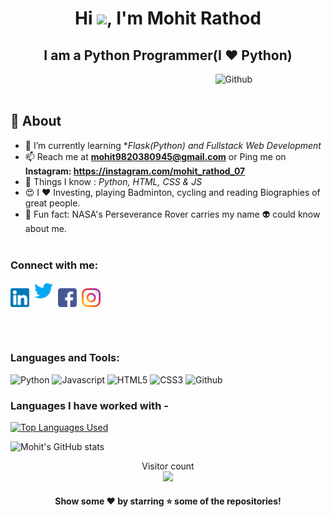 <h1 align="center">Hi <img src="https://github.com/TheDudeThatCode/TheDudeThatCode/blob/master/Assets/Hi.gif" width="29px">, I'm Mohit Rathod</h1>
<h2 align="center">I am a Python Programmer(I ❤️ Python)</h2>
<img width="35%" align="right" alt="Github" src="https://user-images.githubusercontent.com/48678280/88862734-4903af80-d201-11ea-968b-9c939d88a37c.gif"/>
<br><br>

## 🧐 About
- 🌱 I’m currently learning **Flask(Python) and Fullstack Web Development*
- 📫 Reach me at **mohit9820380945@gmail.com** or Ping me on **Instagram: https://instagram.com/mohit_rathod_07**
- 👀 Things I know : <i> Python, HTML, CSS & JS </i>
- 😍 I ❤️ Investing, playing Badminton, cycling and reading Biographies of great people.
- 🌙 Fun fact: NASA's Perseverance Rover carries my name 👽 could know about me.
<br><br>

<h3 align="left">Connect with me:</h3>
<p align="left">
  <a href="https://www.linkedin.com/in/mohit-rathod-4b3599192//" target="blank"><img align="center" src="img/linkedin.png" alt="LinkedIn : @mohit-rathod-4b3599192" height="30" width="30" /></a>&nbsp
  <a href="https://twitter.com/mohitrathod07"><img src="img/twitter.png" alt="Twitter : @mohitrathod07" width="30" height="30"/></a>&nbsp
  <a href="https://www.facebook.com/mohitrathod07" target="blank"><img align="center" src="img/facebook.png" alt="Facebook : @mohitrathod07" height="30" width="30" /></a>&nbsp
  <a href="https://www.instagram.com/mohit_rathod_07/" target="blank"><img align="center" src="img/instagram.png" alt="Instagram : @mohit_rathod_07" height="30" width="30" /></a>
</p>
<br><br>

<h3 align="left">Languages and Tools:</h3>
<img src="https://img.shields.io/badge/Python-14354C?style=for-the-badge&logo=python&logoColor=white" alt="Python" height="30"/>
<img src="https://img.shields.io/badge/JavaScript-323330?style=for-the-badge&logo=javascript&logoColor=F7DF1E" alt="Javascript" height="30"/>
<img src="https://img.shields.io/badge/HTML5-E34F26?style=for-the-badge&logo=html5&logoColor=white" alt="HTML5" height="30"/>
<img src="https://img.shields.io/badge/CSS3-1572B6?style=for-the-badge&logo=css3&logoColor=white" alt="CSS3" height="30"/>
<img src="https://img.shields.io/badge/GitHub-100000?style=for-the-badge&logo=github&logoColor=white" alt="Github" height="30"/>

### Languages I have worked with -

[![Top Languages Used](https://github-readme-stats.vercel.app/api/top-langs/?username=mohitrathod7&layout=compact)](https://github.com/anuraghazra/github-readme-stats)
 
![Mohit's GitHub stats](https://github-readme-stats.vercel.app/api?username=mohitrathod7&show_icons=true&bg_color=30,e96443,904e95&title_color=fff&text_color=fff&count_private=true&include_all_commits=true)

<p align="center">Visitor count<br><img src="https://profile-counter.glitch.me/mohitrathod7/count.svg"/></p>

<h4 align="center">Show some ❤️ by starring ⭐ some of the repositories!</h4>
